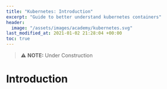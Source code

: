 ```yaml
---
title: "Kubernetes: Introduction"
excerpt: "Guide to better understand kubernetes containers"
header:
  image: "/assets/images/academy/kubernetes.svg"
last_modified_at: 2021-01-02 21:28:04 +00:00
toc: true
---
```


> :warning: **NOTE:** Under Construction

# Introduction
